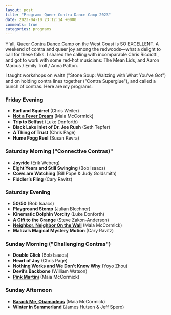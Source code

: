 ```yaml
---
layout: post
title: "Program: Queer Contra Dance Camp 2023"
date: 2023-04-10 23:12:14 +0000
comments: true
categories: programs
---
```

Y'all, [Queer Contra Dance Camp](https://www.queercontradance.org/queercamp.html) on the West Coast is SO EXCELLENT. A weekend of contra and queer joy among the redwoods—what a delight to call for these folks. I shared the calling with incomparable Chris Ricciotti, and got to work with some red-hot musicians: The Mean Lids, and Aaron Marcus / Emily Troll / Anna Patton.

I taught workshops on waltz ("Stone Soup: Waltzing with What You've Got") and on holding contra lines together ("Contra Superglue"), and called a bunch of contras. Here are my programs:<!-- more -->

### Friday Evening

* **Earl and Squirrel** (Chris Weiler)
* [**Not a Fever Dream**](/dances.html#notafeverdream) (Maia McCormick)
* **Trip to Belfast** (Luke Donforth)
* **Black Lake Inlet of Dr. Joe Rush** (Seth Tepfer)
* **A Thing of Trust** (Chris Page)
* **Hume Fogg Reel** (Susan Kevra)

### Saturday Morning ("Connective Contras)"

* **Joyride** (Erik Weberg)
* **Eight Years and Still Swinging** (Bob Isaacs)
* **Cows are Watching** (Bill Pope & Judy Goldsmith)
* **Fiddler’s Fling** (Cary Ravitz)

### Saturday Evening

* **50/50** (Bob Isaacs)
* **Playground Stomp** (Julian Blechner)
* **Kinematic Dolphin Vorcity** (Luke Donforth)
* **A Gift to the Grange** (Steve Zakon-Anderson)
* [**Neighbor, Neighbor On the Wall**](/dances.html#neighborneighboronthewall) (Maia McCormick)
* **Maliza’s Magical Mystery Motion** (Cary Ravitz)

### Sunday Morning ("Challenging Contras")

* **Double Click** (Bob Isaacs)
* **Heart of Joy** (Chris Page)
* **Nothing Works and We Don’t Know Why** (Yoyo Zhou)
* **Devil’s Backbone** (William Watson)
* [**Pink Martini**](/dances.html#pinkmartini) (Maia McCormick)

### Sunday Afternoon
* [**Barack Me, Obamadeus**](/dances.html#barackmeobamadeus) (Maia McCormick)
* **Winter in Summerland** (James Hutson & Jeff Spero)

